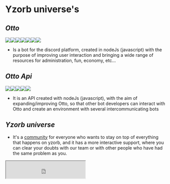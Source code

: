 # Yzorb universe's

***Otto***
-
![](https://img.shields.io/badge/JavaScript-323330?style=for-the-badge&logo=javascript&logoColor=F7DF1E)![](https://img.shields.io/badge/MongoDB-4EA94B?style=for-the-badge&logo=mongodb&logoColor=white)![](https://img.shields.io/badge/Twitch-9146FF?style=for-the-badge&logo=twitch&logoColor=white)![](https://img.shields.io/badge/YouTube-FF0000?style=for-the-badge&logo=youtube&logoColor=white)![](https://img.shields.io/badge/Twitter-1DA1F2?style=for-the-badge&logo=twitter&logoColor=white)![](https://img.shields.io/badge/Discord-5865F2?style=for-the-badge&logo=discord&logoColor=white)![](https://img.shields.io/badge/JWT-000000?style=for-the-badge&logo=JSON%20web%20tokens&logoColor=white)
* Is a bot for the discord platform, created in nodeJs (javascript) with the purpose of improving user interaction and bringing a wide range of resources for administration, fun, economy, etc...

***Otto Api***
-
![](https://img.shields.io/badge/JavaScript-323330?style=for-the-badge&logo=javascript&logoColor=F7DF1E)![](https://img.shields.io/badge/Express.js-000000?style=for-the-badge&logo=express&logoColor=white)![](https://img.shields.io/badge/MongoDB-4EA94B?style=for-the-badge&logo=mongodb&logoColor=white)![](https://img.shields.io/badge/JWT-000000?style=for-the-badge&logo=JSON%20web%20tokens&logoColor=white)![](https://img.shields.io/badge/redis-%23DD0031.svg?&style=for-the-badge&logo=redis&logoColor=white)
*  It is an API created with nodeJs (javascript), with the aim of expanding/improving Otto, so that other bot developers can interact with Otto and create an environment with several intercommunicating bots

***Yzorb universe***
-

* It's a [community]((https://discord.gg/eSArGamzeT)) for everyone who wants to stay on top of everything that happens on yzorb, and it has a more interactive support, where you can clear your doubts with our team or with other people who have had the same problem as you.

<iframe src="https://discord.com/widget?id=1085904199675555881&theme=dark" width="250" height="55"></iframe>